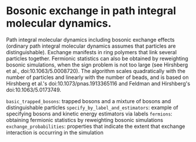 Bosonic exchange in path integral molecular dynamics. 
=================================================
Path integral molecular dynamics including bosonic exchange effects (ordinary path integral molecular dynamics assumes that particles are distinguishable). Exchange manifests in ring polymers that link several particles together.
Fermionic statistics can also be obtained by reweighting bosonic simulations, when the sign problem is not too large (see Hirshberg et al., doi:10.1063/5.0008720).
The algorithm scales quadratically with the number of particles and linearly with the number of beads, and is based on Hirshberg et al.'s doi:10.1073/pnas.1913365116 and Feldman and Hirshberg's doi:10.1063/5.0173749.

`basic_trapped_bosons`: trapped bosons and a mixture of bosons and distinguishable particles
`specify_by_label_and_estimators`: example of specifying bosons and kinetic energy estimators via labels
`fermions`: obtaining fermionic statistics by reweighting bosonic simulations
`exchange_probabilities`: properties that indicate the extent that exchange interaction is occurring in the simulation